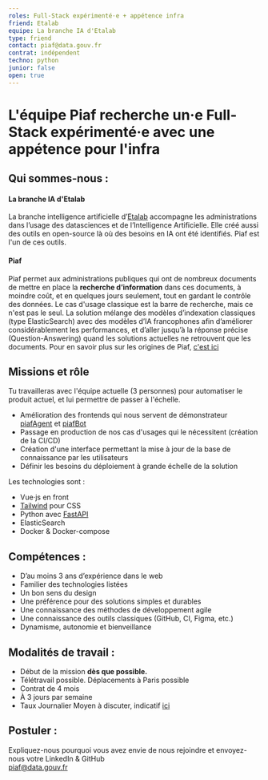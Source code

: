 ```yaml
---
roles: Full-Stack expérimenté·e + appétence infra
friend: Etalab
equipe: La branche IA d'Etalab
type: friend
contact: piaf@data.gouv.fr
contrat: indépendent
techno: python
junior: false
open: true
---
```


# L'équipe Piaf recherche un·e Full-Stack expérimenté·e avec une appétence pour l'infra

## Qui sommes-nous : 

#### La branche IA d'Etalab

La branche intelligence artificielle d’[Etalab](https://www.etalab.gouv.fr/) accompagne les administrations dans l’usage des datasciences et de l’Intelligence Artificielle. Elle créé aussi des outils en open-source là où des besoins en IA ont été identifiés. Piaf est l'un de ces outils.  
 
#### Piaf
Piaf permet aux administrations publiques qui ont de nombreux documents de mettre en place la **recherche d’information** dans ces documents, à moindre coût, et en quelques jours seulement, tout en gardant le contrôle des données. Le cas d'usage classique est la barre de recherche, mais ce n'est pas le seul. 
La solution mélange des modèles d’indexation classiques (type ElasticSearch) avec des modèles d’IA francophones afin d’améliorer considérablement les performances, et d’aller jusqu’à la réponse précise (Question-Answering) quand les solutions actuelles ne retrouvent que les documents. Pour en savoir plus sur les origines de Piaf, [c'est ici](https://piaf.etalab.studio/)

## Missions et rôle

Tu travailleras avec l'équipe actuelle (3 personnes) pour automatiser le produit actuel, et lui permettre de passer à l'échelle. 

- Amélioration des frontends qui nous servent de démonstrateur [piafAgent](https://github.com/etalab-ia/piaf_agent) et [piafBot](https://github.com/fabnumdef/chatbot-template/tree/service_public)
- Passage en production de nos cas d'usages qui le nécessitent (création de la CI/CD)
- Création d'une interface permettant la mise à jour de la base de connaissance par les utilisateurs
- Définir les besoins du déploiement à grande échelle de la solution 


Les technologies sont :

* Vue‧js en front
* [Tailwind](https://tailwindcss.com/) pour CSS
* Python avec [FastAPI](https://fastapi.tiangolo.com/)
* ElasticSearch
* Docker & Docker-compose

## Compétences :

* D’au moins 3 ans d’expérience dans le web
* Familier des technologies listées
* Un bon sens du design
* Une préférence pour des solutions simples et durables
* Une connaissance des méthodes de développement agile
* Une connaissance des outils classiques (GitHub, CI, Figma, etc.)
* Dynamisme, autonomie et bienveillance


## Modalités de travail :

* Début de la mission **dès que possible.**
* Télétravail possible. Déplacements à Paris possible
* Contrat de 4 mois
* À 3 jours par semaine
* Taux Journalier Moyen à discuter, indicatif [ici](https://doc.incubateur.net/communaute/travailler-a-beta-gouv/recrutement/remuneration)

## Postuler :

Expliquez-nous pourquoi vous avez envie de nous rejoindre et envoyez-nous votre LinkedIn & GitHub  
piaf@data.gouv.fr
